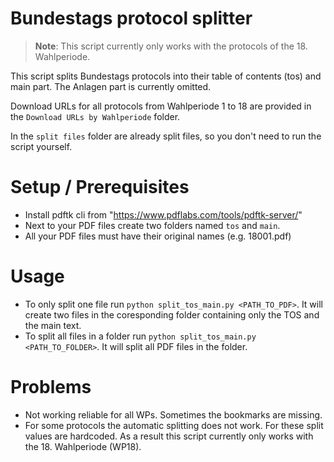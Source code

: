 # Bundestags protocol splitter

> **Note**: This script currently only works with the protocols of the 18. Wahlperiode.

This script splits Bundestags protocols into their table of contents (tos) and main part. The Anlagen part is currently omitted.

Download URLs for all protocols from Wahlperiode 1 to 18 are provided in the `Download URLs by Wahlperiode` folder.

In the `split files` folder are already split files, so you don't need to run the script yourself.

# Setup / Prerequisites

 - Install pdftk cli from "https://www.pdflabs.com/tools/pdftk-server/"
 - Next to your PDF files create two folders named `tos` and `main`.
 - All your PDF files must have their original names (e.g. 18001.pdf)

# Usage
 - To only split one file run `python split_tos_main.py <PATH_TO_PDF>`. It will create two files in the coresponding folder containing only the TOS and the main text.
 - To split all files in a folder run `python split_tos_main.py <PATH_TO_FOLDER>`. It will split all PDF files in the folder.

# Problems
 - Not working reliable for all WPs. Sometimes the bookmarks are missing.
 - For some protocols the automatic splitting does not work. For these split values are hardcoded. As a result this script currently only works with the 18. Wahlperiode (WP18).
